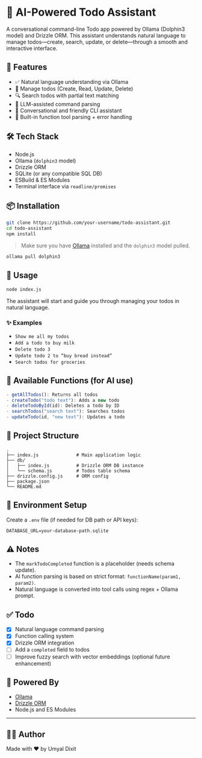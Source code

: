 # 🧠 AI-Powered Todo Assistant

A conversational command-line Todo app powered by Ollama (Dolphin3 model) and Drizzle ORM. This assistant understands natural language to manage todos—create, search, update, or delete—through a smooth and interactive interface.

## 🚀 Features

- ✅ Natural language understanding via Ollama
- 📄 Manage todos (Create, Read, Update, Delete)
- 🔍 Search todos with partial text matching
- 🧠 LLM-assisted command parsing
- 💬 Conversational and friendly CLI assistant
- 🧰 Built-in function tool parsing + error handling

## 🛠️ Tech Stack

- Node.js
- Ollama (`dolphin3` model)
- Drizzle ORM
- SQLite (or any compatible SQL DB)
- ESBuild & ES Modules
- Terminal interface via `readline/promises`

## 📦 Installation

```bash
git clone https://github.com/your-username/todo-assistant.git
cd todo-assistant
npm install
````

> Make sure you have [Ollama](https://ollama.com/) installed and the `dolphin3` model pulled.

```bash
ollama pull dolphin3
```

## 🧠 Usage

```bash
node index.js
```

The assistant will start and guide you through managing your todos in natural language.

### ✨ Examples

* `Show me all my todos`
* `Add a todo to buy milk`
* `Delete todo 3`
* `Update todo 2 to “buy bread instead”`
* `Search todos for groceries`

## 🧩 Available Functions (for AI use)

```js
- getAllTodos(): Returns all todos
- createTodo("todo text"): Adds a new todo
- deleteTodoById(id): Deletes a todo by ID
- searchTodos("search text"): Searches todos
- updateTodo(id, "new text"): Updates a todo
```

## 📁 Project Structure

```
.
├── index.js              # Main application logic
├── db/
│   ├── index.js          # Drizzle ORM DB instance
│   └── schema.js         # Todos table schema
├── drizzle.config.js     # ORM config
├── package.json
└── README.md
```

## 🔐 Environment Setup

Create a `.env` file (if needed for DB path or API keys):

```env
DATABASE_URL=your-database-path.sqlite
```

## ⚠️ Notes

* The `markTodoCompleted` function is a placeholder (needs schema update).
* AI function parsing is based on strict format: `functionName(param1, param2)`.
* Natural language is converted into tool calls using regex + Ollama prompt.

## ✅ Todo

* [x] Natural language command parsing
* [x] Function calling system
* [x] Drizzle ORM integration
* [ ] Add a `completed` field to todos
* [ ] Improve fuzzy search with vector embeddings (optional future enhancement)

## 🧠 Powered By

* [Ollama](https://ollama.com/)
* [Drizzle ORM](https://orm.drizzle.team/)
* Node.js and ES Modules

---

## 🧑‍💻 Author

Made with ❤️ by Umyal Dixit
